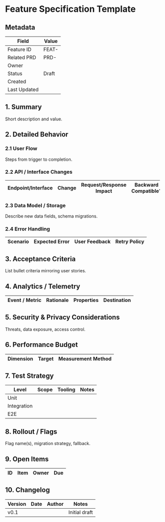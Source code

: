 # Feature Specification Template

<!-- Duplicate and rename to FEATURE-<short-name>.md -->

## Metadata
| Field | Value |
|-------|-------|
| Feature ID | FEAT-<short-name> |
| Related PRD | PRD-<short-name> |
| Owner | <name> |
| Status | Draft |
| Created | <YYYY-MM-DD> |
| Last Updated | <YYYY-MM-DD> |

## 1. Summary
Short description and value.

## 2. Detailed Behavior
### 2.1 User Flow
Steps from trigger to completion.

### 2.2 API / Interface Changes
| Endpoint/Interface | Change | Request/Response Impact | Backward Compatible? |
|--------------------|--------|-------------------------|----------------------|

### 2.3 Data Model / Storage
Describe new data fields, schema migrations.

### 2.4 Error Handling
| Scenario | Expected Error | User Feedback | Retry Policy |
|----------|----------------|--------------|--------------|

## 3. Acceptance Criteria
List bullet criteria mirroring user stories.

## 4. Analytics / Telemetry
| Event / Metric | Rationale | Properties | Destination |
|----------------|-----------|-----------|-------------|

## 5. Security & Privacy Considerations
Threats, data exposure, access control.

## 6. Performance Budget
| Dimension | Target | Measurement Method |
|----------|--------|--------------------|

## 7. Test Strategy
| Level | Scope | Tooling | Notes |
|-------|-------|--------|-------|
| Unit | | | |
| Integration | | | |
| E2E | | | |

## 8. Rollout / Flags
Flag name(s), migration strategy, fallback.

## 9. Open Items
| ID | Item | Owner | Due |
|----|------|-------|-----|

## 10. Changelog
| Version | Date | Author | Notes |
|---------|------|--------|-------|
| v0.1 | <date> | <author> | Initial draft |
